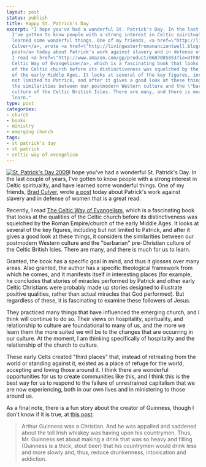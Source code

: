```yaml
---
layout: post
status: publish
title: Happy St. Patrick's Day
excerpt: "I hope you've had a wonderful St. Patrick's Day. In the last couple of years,
  I've gotten to know people with a strong interest in Celtic spirituality, and have
  learned some wonderful things. One of my friends, <a href=\"http://livingwaterfromanancientwell.blogspot.com/\">Brad
  Culver</a>, wrote <a href=\"http://livingwaterfromanancientwell.blogspot.com/2009/03/st-patrick-389-460-ad-letter-to_17.html\">a
  post</a> today about Patrick's work against slavery and in defense of women.\r\n\r\nRecently,
  I read <a href=\"http://www.amazon.com/gp/product/0687085853?ie=UTF8&amp;tag=jonathanstega-20&amp;linkCode=as2&amp;camp=1789&amp;creative=390957&amp;creativeASIN=0687085853\">The
  Celtic Way of Evangelism</a>, which is a fascinating book that looks at the qualities
  of the Celtic church before its distinctiveness was squelched by the Roman Empire/church
  of the early Middle Ages. It looks at several of the key figures, including but
  not limited to Patrick, and after it gives a good look at these things, it considers
  the similarities between our postmodern Western culture and the \"barbarian\" pre-Christian
  culture of the Celtic British Isles. There are many, and there is much for us to
  learn."
type: post
categories:
- church
- books
- ministry
- emerging church
tags:
- st patrick's day
- st patrick
- celtic way of evangelism
---
```

<a href="http://www.flickr.com/photos/flamingsole/3364593562/" class="image-main"><img class="twoforty" src="http://farm4.static.flickr.com/3587/3364593562_08b3c63492_m.jpg" alt="St. Patrick's Day 2009" /></a>I hope you've had a wonderful St. Patrick's Day. In the last couple of years, I've gotten to know people with a strong interest in Celtic spirituality, and have learned some wonderful things. One of my friends, <a href="http://livingwaterfromanancientwell.blogspot.com/">Brad Culver</a>, wrote <a href="http://livingwaterfromanancientwell.blogspot.com/2009/03/st-patrick-389-460-ad-letter-to_17.html">a post</a> today about Patrick's work against slavery and in defense of women that is a great read.

Recently, I read <a href="http://www.amazon.com/gp/product/0687085853?ie=UTF8&amp;tag=jonathanstega-20&amp;linkCode=as2&amp;camp=1789&amp;creative=390957&amp;creativeASIN=0687085853">The Celtic Way of Evangelism</a>, which is a fascinating book that looks at the qualities of the Celtic church before its distinctiveness was squelched by the Roman Empire/church of the early Middle Ages. It looks at several of the key figures, including but not limited to Patrick, and after it gives a good look at these things, it considers the similarities between our postmodern Western culture and the "barbarian" pre-Christian culture of the Celtic British Isles. There are many, and there is much for us to learn.

Granted, the book has a specific goal in mind, and thus it glosses over many areas. Also granted, the author has a specific theological framework from which he comes, and it manifests itself in interesting places (for example, he concludes that stories of miracles performed by Patrick and other early Celtic Christians were probably made up stories designed to illustrate positive qualities, rather than actual miracles that God performed). But regardless of these, it is fascinating to examine these followers of Jesus.

They practiced many things that have influenced the emerging church, and I think will continue to do so. Their views on hospitality, spirituality, and relationship to culture are foundational to many of us, and the more we learn them the more suited we will be to the changes that are occurring in our culture. At the moment, I am thinking specifically of hospitality and the relationship of the church to culture.

These early Celts created "third places" that, instead of retreating from the world or standing against it, existed as a place of refuge for the world, accepting and loving those around it. I think there are wonderful opportunities for us to create communities like this, and I think this is the best way for us to respond to the failure of unrestrained capitalism that we are now experiencing, both in our own lives and in ministering to those around us.

As a final note, there is a fun story about the creator of Guinness, though I don't know if it is true, at <a href="http://experimentaltheology.blogspot.com/2009/03/guinness-statistics-christianity-st.html">this post</a>:

<blockquote cite="http://experimentaltheology.blogspot.com/2009/03/guinness-statistics-christianity-st.html"><p>Arthur Guinness was a Christian. And he was appalled and saddened about the toll Irish whiskey was having upon his countrymen. Thus, Mr. Guinness set about making a drink that was so heavy and filling (Guinness is a thick, stout beer) that his countrymen would drink less and more slowly and, thus, reduce drunkenness, intoxication and addiction.</p></blockquote>
